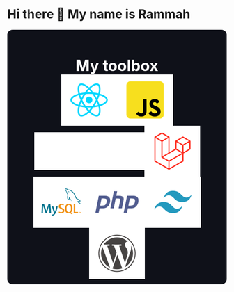 # Hi there 👋 My name is Rammah

<div style="background: #0F1119; border-radius: 12px; padding: 12px 24px; max-width: 700px;">
    <h2 style="text-align: center; color: white; font-size: 2.5em; margin-bottom: 0">My toolbox</h2>
    <div style="display: flex; flex-wrap: wrap; align-items: center; justify-content: center;">
        <img src="./images/reactjs-coloured.png" alt="ReactJS" />
        <img src="./images/js-coloured.png" alt="ReactJS" />
        <img src="./images/nextjs-coloured.png" alt="ReactJS" />
        <img src="./images/laravel-coloured.png" alt="ReactJS" />
        <img src="./images/mysql-coloured.png" alt="ReactJS" />
        <img src="./images/php-coloured.png" alt="ReactJS" />
        <img src="./images/tailwindcss-coloured.png" alt="ReactJS" />
        <img src="./images/wordpres-coloured.png" alt="ReactJS" />
    </div>
</div>
<!-- ![Anurag's GitHub stats](https://github-readme-stats.vercel.app/api?username=rammahkarpous&theme=github_dark&show_icons=true) -->
